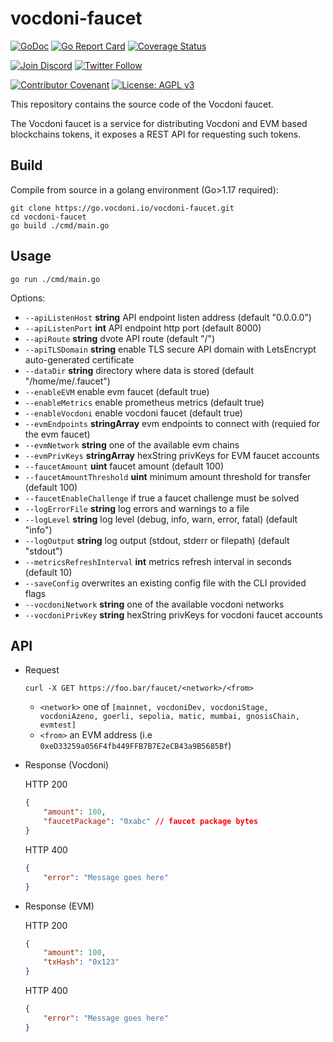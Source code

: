 # vocdoni-faucet

[![GoDoc](https://godoc.org/go.vocdoni.io/vocdoni-faucet?status.svg)](https://godoc.org/go.vocdoni.io/vocdoni-faucet)
[![Go Report Card](https://goreportcard.com/badge/go.vocdoni.io/vocdoni-faucet)](https://goreportcard.com/report/go.vocdoni.io/vocdoni-faucet)
[![Coverage Status](https://coveralls.io/repos/github/vocdoni/vocdoni-faucet/badge.svg)](https://coveralls.io/github/vocdoni/vocdoni-faucet)


[![Join Discord](https://img.shields.io/badge/discord-join%20chat-blue.svg)](https://discord.gg/4hKeArDaU2)
[![Twitter Follow](https://img.shields.io/twitter/follow/vocdoni.svg?style=social&label=Follow)](https://twitter.com/vocdoni)

[![Contributor Covenant](https://img.shields.io/badge/Contributor%20Covenant-v1.4%20adopted-ff69b4.svg)](code-of-conduct.md) [![License: AGPL v3](https://img.shields.io/badge/License-AGPL%20v3-blue.svg)](https://www.gnu.org/licenses/agpl-3.0)

This repository contains the source code of the Vocdoni faucet.

The Vocdoni faucet is a service for distributing Vocdoni and EVM based blockchains tokens, it exposes a REST API
for requesting such tokens.

## Build

Compile from source in a golang environment (Go>1.17 required):

```
git clone https://go.vocdoni.io/vocdoni-faucet.git
cd vocdoni-faucet
go build ./cmd/main.go
```

## Usage

`go run ./cmd/main.go`

Options:
- `--apiListenHost` **string**         API endpoint listen address (default "0.0.0.0")
- `--apiListenPort` **int**            API endpoint http port (default 8000)
- `--apiRoute` **string**              dvote API route (default "/")
- `--apiTLSDomain` **string**          enable TLS secure API domain with LetsEncrypt auto-generated certificate
- `--dataDir` **string**               directory where data is stored (default "/home/me/.faucet")
- `--enableEVM`                        enable evm faucet (default true)
- `--enableMetrics`                    enable prometheus metrics (default true)
- `--enableVocdoni`                    enable vocdoni faucet (default true)
- `--evmEndpoints` **stringArray**     evm endpoints to connect with (requied for the evm faucet)
- `--evmNetwork` **string**            one of the available evm chains
- `--evmPrivKeys` **stringArray**      hexString privKeys for EVM faucet accounts
- `--faucetAmount` **uint**            faucet amount (default 100)
- `--faucetAmountThreshold` **uint**   minimum amount threshold for transfer (default 100)
- `--faucetEnableChallenge`            if true a faucet challenge must be solved
- `--logErrorFile` **string**          log errors and warnings to a file
- `--logLevel` **string**              log level (debug, info, warn, error, fatal) (default "info")
- `--logOutput` **string**             log output (stdout, stderr or filepath) (default "stdout")
- `--metricsRefreshInterval` **int**   metrics refresh interval in seconds (default 10)
- `--saveConfig`                       overwrites an existing config file with the CLI provided flags
- `--vocdoniNetwork` **string**        one of the available vocdoni networks
- `--vocdoniPrivKey` **string**        hexString privKeys for vocdoni faucet accounts

## API

- Request

    `curl -X GET https://foo.bar/faucet/<network>/<from>`

    - `<network>` one of `[mainnet, vocdoniDev, vocdoniStage, vocdoniAzeno, goerli, sepolia, matic, mumbai, gnosisChain, evmtest]`
    - `<from>` an EVM address (i.e `0xeD33259a056F4fb449FFB7B7E2eCB43a9B5685Bf`)

- Response (Vocdoni)

    HTTP 200

    ```json
    {
        "amount": 100,
        "faucetPackage": "0xabc" // faucet package bytes
    }
    ```

    HTTP 400

    ```json
    {
        "error": "Message goes here"
    }
    ```

- Response (EVM)

    HTTP 200

    ```json
    {
        "amount": 100,
        "txHash": "0x123"
    }
    ```

    HTTP 400

    ```json
    {
        "error": "Message goes here"
    }
    ```
